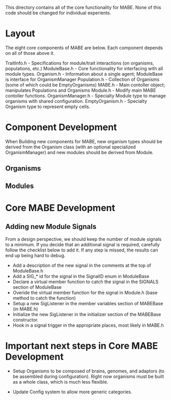 This directory contains all of the core functionality for MABE.  None of this code should be
changed for individual experients.

# Layout

The eight core components of MABE are below.  Each component depends on all of those above it.

TraitInfo.h       - Specifications for module/trait interactions (on organisms, populations, etc.)
ModuleBase.h      - Core functionality for interfacing with all module types.
Organism.h        - Information about a single agent; ModuleBase is interface for OrganismManager
Population.h      - Collection of Organisms (some of which could be EmptyOrganisms)
MABE.h            - Main contoller object; manipulates Populations and Organisms
Module.h          - Modify main MABE contoller functions.
OrganismManager.h - Specialty Module type to manage organisms with shared configuration.
EmptyOrganism.h   - Specialty Organism type to represent empty cells.


# Component Development

When Building new components for MABE, new organism types should be derived from the Organism class (with an optional specialized OrganismManager) and new modules should be derived from Module.

## Organisms

## Modules


# Core MABE Development

## Adding new Module Signals

From a design perspective, we should keep the number of module signals to a minimum.  If you
decide that an additional signal is required, carefully follow the checklist below to add it.
If any step is missed, the results can end up being hard to debug.

* Add a description of the new signal in the comments at the top of ModuleBase.h
* Add a SIG_* id for the signal in the SignalID enum in ModuleBase
* Declare a virtual member function to catch the signal in the SIGNALS section of ModuleBase
* Overide the virtual member function for the signal in Module.h (base method to catch the function)
* Setup a new SigListener in the member variables section of MABEBase (in MABE.h)
* Initialize the new SigListener in the initializer section of the MABEBase constructor.
* Hook in a signal trigger in the appropriate places, most likely in MABE.h
  


# Important next steps in Core MABE Development

* Setup Organisms to be composed of brains, genomes, and adaptors (to be assembled during configuration).
  Right now organisms must be built as a whole class, which is much less flexible.
  
* Update Config system to allow more generic categories.
